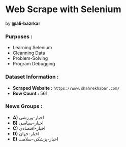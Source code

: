 # Web Scrape with Selenium
by **@ali-bazrkar**

### Purposes :
- Learning Selenium
- Cleanning Data
- Problem-Solving
- Program Debugging

### Dataset Information :
- **Scraped Website :** ```https://www.shahrekhabar.com/```
- **Row Count :** 561

### News Groups :
- **A)** اخبار-ورزشی
- **B)** اخبار-سیاسی
- **C)** اخبار-اقتصادی
- **D)** اخبار-جهان 
- **E)** اخبار-پزشکی-سلامت
